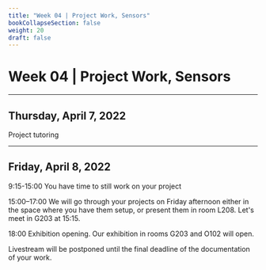 ```yaml
---
title: "Week 04 | Project Work, Sensors"
bookCollapseSection: false
weight: 20
draft: false
---
```


# Week 04 | Project Work, Sensors

---

## Thursday, April 7, 2022

Project tutoring


---

## Friday, April 8, 2022

9:15-15:00 You have time to still work on your project

15:00–17:00 We will go through your projects on Friday afternoon either in the space where you have them setup, or present them in room L208. Let's meet in G203 at 15:15.

18:00 Exhibition opening. Our exhibition in rooms G203 and O102 will open.

Livestream will be postponed until the final deadline of the documentation of your work. 



